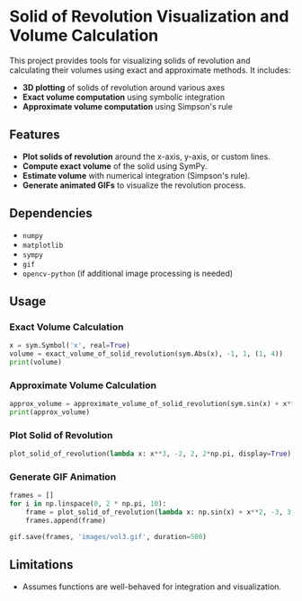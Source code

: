 # Solid of Revolution Visualization and Volume Calculation

This project provides tools for visualizing solids of revolution and calculating their volumes using exact and approximate methods. It includes:
- **3D plotting** of solids of revolution around various axes
- **Exact volume computation** using symbolic integration
- **Approximate volume computation** using Simpson's rule

## Features
- **Plot solids of revolution** around the x-axis, y-axis, or custom lines.
- **Compute exact volume** of the solid using SymPy.
- **Estimate volume** with numerical integration (Simpson's rule).
- **Generate animated GIFs** to visualize the revolution process.

## Dependencies
- `numpy`
- `matplotlib`
- `sympy`
- `gif`
- `opencv-python` (if additional image processing is needed)

## Usage

### Exact Volume Calculation
```python
x = sym.Symbol('x', real=True)
volume = exact_volume_of_solid_revolution(sym.Abs(x), -1, 1, (1, 4))
print(volume)
```

### Approximate Volume Calculation
```python
approx_volume = approximate_volume_of_solid_revolution(sym.sin(x) + x**2, 0, 1, (2, 2), 6)
print(approx_volume)
```

### Plot Solid of Revolution
```python
plot_solid_of_revolution(lambda x: x**3, -2, 2, 2*np.pi, display=True)
```

### Generate GIF Animation
```python
frames = []
for i in np.linspace(0, 2 * np.pi, 10):
    frame = plot_solid_of_revolution(lambda x: np.sin(x) + x**2, -3, 3, i)
    frames.append(frame)

gif.save(frames, 'images/vol3.gif', duration=500)
```

## Limitations
- Assumes functions are well-behaved for integration and visualization.
